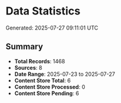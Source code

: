 # Data Statistics

Generated: 2025-07-27 09:11:01 UTC

## Summary

- **Total Records**: 1468
- **Sources**: 8
- **Date Range**: 2025-07-23 to 2025-07-27
- **Content Store Total**: 6
- **Content Store Processed**: 0
- **Content Store Pending**: 6
